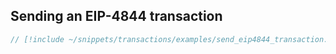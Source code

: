 ## Sending an EIP-4844 transaction

```rust
// [!include ~/snippets/transactions/examples/send_eip4844_transaction.rs]
```
